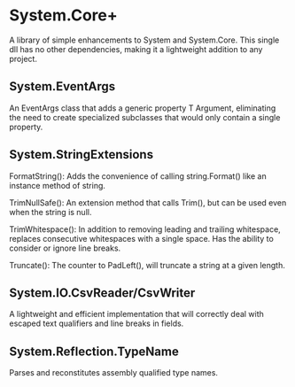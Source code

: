 System.Core+
==============
A library of simple enhancements to System and System.Core. This single dll has no other dependencies, making it a lightweight addition to any project.

System.EventArgs<T>
--------------
An EventArgs class that adds a generic property T Argument, eliminating the need to create specialized subclasses that would only contain a single property.

System.StringExtensions
--------------
FormatString(): Adds the convenience of calling string.Format() like an instance method of string.

TrimNullSafe(): An extension method that calls Trim(), but can be used even when the string is null.

TrimWhitespace(): In addition to removing leading and trailing whitespace, replaces consecutive whitespaces with a single space. Has the ability to consider or ignore line breaks.

Truncate(): The counter to PadLeft(), will truncate a string at a given length.

System.IO.CsvReader/CsvWriter
--------------
A lightweight and efficient implementation that will correctly deal with escaped text qualifiers and line breaks in fields.

System.Reflection.TypeName
--------------
Parses and reconstitutes assembly qualified type names.



